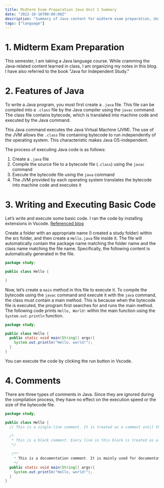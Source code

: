 ```yaml
---
title: Midterm Exam Preparation Java Unit 1 Summary
date: "2022-10-16T00:00:00Z"
description: "Summary of Java content for midterm exam preparation, Unit 1"
tags: ["language"]
---
```


# 1. Midterm Exam Preparation

This semester, I am taking a Java language course. While cramming the Java-related content learned in class, I am organizing my notes in this blog. I have also referred to the book "Java for Independent Study."

# 2. Features of Java

To write a Java program, you must first create a `.java` file. This file can be compiled into a `.class` file by the Java compiler using the `javac` command. The class file contains bytecode, which is translated into machine code and executed by the Java command.

This Java command executes the Java Virtual Machine (JVM). The use of the JVM allows the `.class` file containing bytecode to run independently of the operating system. This characteristic makes Java OS-independent.

The process of executing Java code is as follows:

1. Create a `.java` file
2. Compile the source file to a bytecode file (`.class`) using the `javac` command
3. Execute the bytecode file using the `java` command
4. The JVM provided by each operating system translates the bytecode into machine code and executes it

# 3. Writing and Executing Basic Code

Let’s write and execute some basic code. I ran the code by installing extensions in Vscode. [Referenced blog](https://kangdanne.tistory.com/m/3)

Create a folder with an appropriate name (I created a study folder) within the src folder, and then create a `Hello.java` file inside it. The file will automatically contain the package name matching the folder name and the class name matching the file name. Specifically, the following content is automatically generated in the file.

```java
package study;

public class Hello {

}
```

Now, let’s create a `main` method in this file to execute it. To compile the bytecode using the `javac` command and execute it with the `java` command, the class must contain a main method. This is because when the bytecode file is executed, the program first searches for and runs the main method. The following code prints `Hello, World!` within the main function using the `System.out.println` function.

```java
package study;

public class Hello {
  public static void main(String[] args){
    System.out.println("Hello, world!");
  }
}
```

You can execute the code by clicking the run button in Vscode.

# 4. Comments

There are three types of comments in Java. Since they are ignored during the compilation process, they have no effect on the execution speed or the size of the bytecode file.

```java
package study;

public class Hello {
  // This is a single-line comment. It is treated as a comment until the end of the line.

  /*
   * This is a block comment. Every line in this block is treated as a comment.
   */

   /**
    * This is a documentation comment. It is mainly used for documentation in javadoc.
    */
  public static void main(String[] args){
    System.out.println("Hello, world!");
  }
}

```
